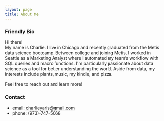 ```yaml
---
layout: page
title: About Me
---
```


### Friendly Bio
Hi there!<br>My name is Charlie. I live in Chicago and recently graduated from the Metis data science bootcamp. Between college and joining Metis, I worked in Seattle as a Marketing Analyst where I automated my team’s workflow with SQL queries and macro functions. I'm particularly passionate about data science as a tool for better understanding the world. Aside from data, my interests include plants, music, my kindle, and pizza.<br><br>Feel free to reach out and learn more!

### Contact

- email:[ charlieyaris@gmail.com](mailto:charlieyaris@gmail.com)
- phone: (973)-747-5068
